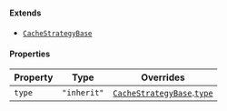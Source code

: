 #### Extends

* [`CacheStrategyBase`](./api_html/CacheStrategyBase.md)

#### Properties

| Property                 | Type        | Overrides                                                                                             |
| ------------------------ | ----------- | ----------------------------------------------------------------------------------------------------- |
| <a id="type"></a> `type` | `"inherit"` | [`CacheStrategyBase`](./api_html/CacheStrategyBase.md).[`type`](./api_html/CacheStrategyBase.md#type) |
